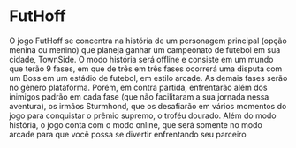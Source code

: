 # FutHoff
O jogo FutHoff se concentra na história de um personagem principal (opção menina ou menino) que planeja ganhar um campeonato de futebol em sua cidade, TownSide. O modo história será offline e consiste em um mundo que terão 9 fases, em que de três em três fases ocorrerá uma disputa com um Boss em um estádio de futebol, em estilo arcade. As demais fases serão no gênero plataforma. Porém, em contra partida, enfrentarão além dos inimigos padrão em cada fase (que não facilitaram a sua jornada nessa aventura), os irmãos Sturmhond, que os desafiarão em vários momentos do jogo para conquistar o prêmio supremo, o troféu dourado. Além do modo história, o jogo conta com o modo online, que será somente no modo arcade para que você possa se divertir enfrentando seu parceiro
